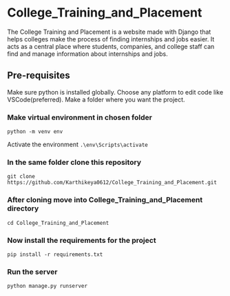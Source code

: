 # College_Training_and_Placement
The College Training and Placement is a website made with Django that helps colleges make the process of finding internships and jobs easier. It acts as a central place where students, companies, and college staff can find and manage information about internships and jobs.

## Pre-requisites
Make sure python is installed globally.
Choose any platform to edit code like VSCode(preferred).
Make a folder where you want the project.

### Make virtual environment in chosen folder
`python -m venv env`

Activate the environment `.\env\Scripts\activate`

### In the same folder clone this repository
`git clone https://github.com/Karthikeya0612/College_Training_and_Placement.git`

### After cloning move into College_Training_and_Placement directory
`cd College_Training_and_Placement`

### Now install the requirements for the project
`pip install -r requirements.txt`

### Run the server
`python manage.py runserver`
